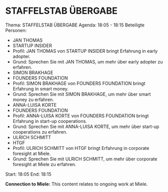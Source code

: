 # STAFFELSTAB ÜBERGABE
Thema: STAFFELSTAB ÜBERGABE
Agenda: 18:05 - 18:15
Beteiligte Personen:
- JAN THOMAS
- STARTUP INSIDER
- Profil: JAN THOMAS von STARTUP INSIDER bringt Erfahrung in early adopter.
- Grund: Sprechen Sie mit JAN THOMAS, um mehr über early adopter zu erfahren.
- SIMON BRAKHAGE
- FOUNDERS FOUNDATION
- Profil: SIMON BRAKHAGE von FOUNDERS FOUNDATION bringt Erfahrung in smart money.
- Grund: Sprechen Sie mit SIMON BRAKHAGE, um mehr über smart money zu erfahren.
- ANNA-LUISA KORTE
- FOUNDERS FOUNDATION
- Profil: ANNA-LUISA KORTE von FOUNDERS FOUNDATION bringt Erfahrung in start-up cooperations.
- Grund: Sprechen Sie mit ANNA-LUISA KORTE, um mehr über start-up cooperations zu erfahren.
- ULRICH SCHMITT
- HTGF
- Profil: ULRICH SCHMITT von HTGF bringt Erfahrung in corporate foresight at Miele.
- Grund: Sprechen Sie mit ULRICH SCHMITT, um mehr über corporate foresight at Miele zu erfahren.

Start: 18:05
End: 18:15

**Connection to Miele:** This content relates to ongoing work at Miele.
